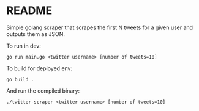 # README

Simple golang scraper that scrapes the first N tweets for a given user and outputs them as JSON.

To run in dev:

```
go run main.go <twitter username> [number of tweets=10]
```

To build for deployed env:

```
go build .
```

And run the compiled binary:

```
./twitter-scraper <twitter username> [number of tweets=10]
```